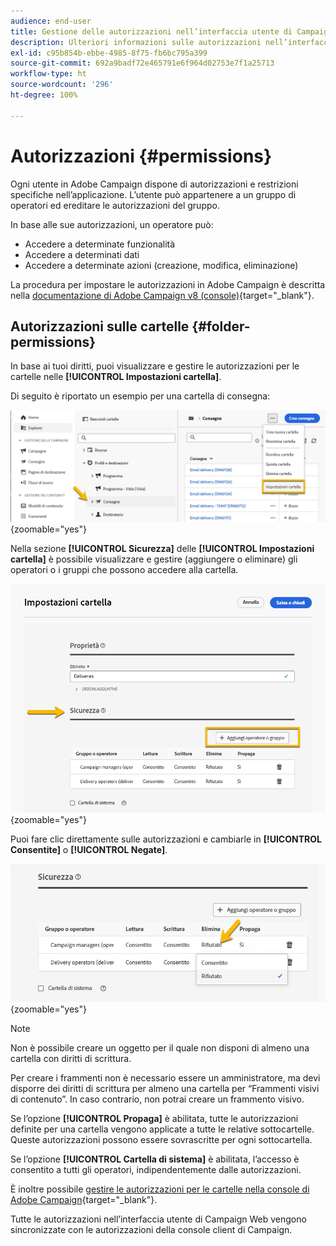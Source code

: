 ```yaml
---
audience: end-user
title: Gestione delle autorizzazioni nell’interfaccia utente di Campaign Web
description: Ulteriori informazioni sulle autorizzazioni nell’interfaccia utente di Campaign Web
exl-id: c95b854b-ebbe-4985-8f75-fb6bc795a399
source-git-commit: 692a9badf72e465791e6f964d02753e7f1a25713
workflow-type: ht
source-wordcount: '296'
ht-degree: 100%

---
```


# Autorizzazioni {#permissions}

Ogni utente in Adobe Campaign dispone di autorizzazioni e restrizioni specifiche nell’applicazione. L’utente può appartenere a un gruppo di operatori ed ereditare le autorizzazioni del gruppo.

In base alle sue autorizzazioni, un operatore può:

* Accedere a determinate funzionalità
* Accedere a determinati dati
* Accedere a determinate azioni (creazione, modifica, eliminazione)

La procedura per impostare le autorizzazioni in Adobe Campaign è descritta nella [documentazione di Adobe Campaign v8 (console)](https://experienceleague.adobe.com/it/docs/campaign/campaign-v8/admin/permissions/gs-permissions){target="_blank"}.

## Autorizzazioni sulle cartelle {#folder-permissions}

In base ai tuoi diritti, puoi visualizzare e gestire le autorizzazioni per le cartelle nelle **[!UICONTROL Impostazioni cartella]**.

Di seguito è riportato un esempio per una cartella di consegna:

![Esempio di impostazioni cartella in Adobe Campaign](assets/folder_settings.png){zoomable="yes"}

Nella sezione **[!UICONTROL Sicurezza]** delle **[!UICONTROL Impostazioni cartella]** è possibile visualizzare e gestire (aggiungere o eliminare) gli operatori o i gruppi che possono accedere alla cartella.

![Esempio di impostazioni di sicurezza della cartella in Adobe Campaign](assets/folder_security.png){zoomable="yes"}

Puoi fare clic direttamente sulle autorizzazioni e cambiarle in **[!UICONTROL Consentite]** o **[!UICONTROL Negate]**.

![Esempio di autorizzazioni negate nelle impostazioni di sicurezza della cartella](assets/folder_security_denied.png){zoomable="yes"}

>[!NOTE]
>
>Non è possibile creare un oggetto per il quale non disponi di almeno una cartella con diritti di scrittura.
>
>Per creare i frammenti non è necessario essere un amministratore, ma devi disporre dei diritti di scrittura per almeno una cartella per “Frammenti visivi di contenuto”. In caso contrario, non potrai creare un frammento visivo.

Se l’opzione **[!UICONTROL Propaga]** è abilitata, tutte le autorizzazioni definite per una cartella vengono applicate a tutte le relative sottocartelle. Queste autorizzazioni possono essere sovrascritte per ogni sottocartella.

Se l’opzione **[!UICONTROL Cartella di sistema]** è abilitata, l’accesso è consentito a tutti gli operatori, indipendentemente dalle autorizzazioni.

È inoltre possibile [gestire le autorizzazioni per le cartelle nella console di Adobe Campaign](https://experienceleague.adobe.com/it/docs/campaign/campaign-v8/admin/permissions/folder-permissions){target="_blank"}.

Tutte le autorizzazioni nell’interfaccia utente di Campaign Web vengono sincronizzate con le autorizzazioni della console client di Campaign.